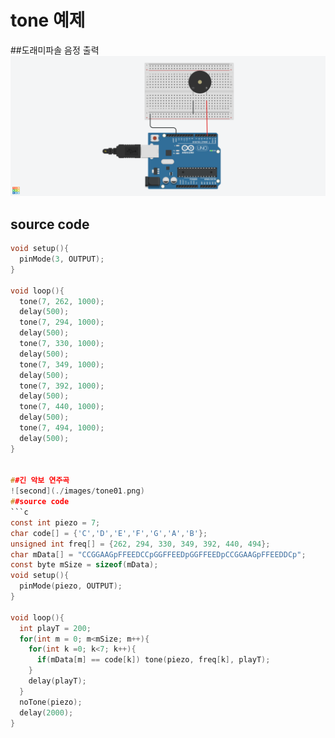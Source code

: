 # tone 예제
##도래미파솔 음정 출력
![](./images/tone00.png)
## source code
```c
void setup(){
  pinMode(3, OUTPUT);
}

void loop(){
  tone(7, 262, 1000);
  delay(500);
  tone(7, 294, 1000);
  delay(500);
  tone(7, 330, 1000);
  delay(500);
  tone(7, 349, 1000);
  delay(500);
  tone(7, 392, 1000);
  delay(500);
  tone(7, 440, 1000);
  delay(500);
  tone(7, 494, 1000);
  delay(500);
}


##긴 악보 연주곡
![second](./images/tone01.png)
##source code
```c
const int piezo = 7;
char code[] = {'C','D','E','F','G','A','B'};
unsigned int freq[] = {262, 294, 330, 349, 392, 440, 494};
char mData[] = "CCGGAAGpFFEEDCCpGGFFEEDpGGFFEEDpCCGGAAGpFFEEDDCp";
const byte mSize = sizeof(mData);
void setup(){
  pinMode(piezo, OUTPUT);
}

void loop(){
  int playT = 200;
  for(int m = 0; m<mSize; m++){
    for(int k =0; k<7; k++){
      if(mData[m] == code[k]) tone(piezo, freq[k], playT);
    }
    delay(playT);
  }
  noTone(piezo);
  delay(2000);
}
